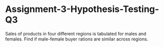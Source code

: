 # Assignment-3-Hypothesis-Testing-Q3
Sales of products in four different regions is tabulated for males and females. Find if male-female buyer rations are similar across regions.
